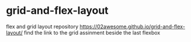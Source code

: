 # grid-and-flex-layout
flex and grid layout repository
https://02awesome.github.io/grid-and-flex-layout/
find the link to the grid assinment beside the last flexbox

